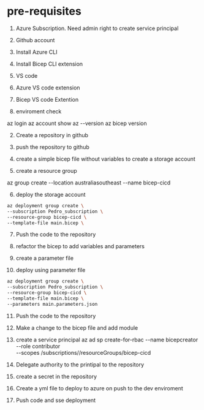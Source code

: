 # pre-requisites

1. Azure Subscription. Need admin right to create service principal
2. Github account
3. Install Azure CLI 
4. Install Bicep CLI extension
5. VS code
6. Azure VS code extension
7. Bicep VS code Extention


1. enviroment check

az login
az account show
az --version
az bicep version


2. Create a repository in github

3. push the repository to github

4. create a simple bicep file without variables to create a storage account
5. create a resource group

az group create --location australiasoutheast --name bicep-cicd

6. deploy the storage account
```bash
az deployment group create \
--subscription Pedro_subscription \
--resource-group bicep-cicd \
--template-file main.bicep \
```
7. Push the code to the repository

8. refactor the bicep to add variables and parameters
9. create a parameter file
10. deploy using parameter file
```bash
az deployment group create \
--subscription Pedro_subscription \
--resource-group bicep-cicd \
--template-file main.bicep \
--parameters main.parameters.json
```
11. Push the code to the repository

12. Make a change to the bicep file and add module
13. create a service principal
az ad sp create-for-rbac --name bicepcreator \
                         --role contributor \
                         --scopes /subscriptions/<you-subscription-id>/resourceGroups/bicep-cicd

14. Delegate authority to the printipal to the repository
15. create a secret in the repository
16. Create a yml file to deploy to azure on push to the dev enviroment
17. Push code and sse deployment